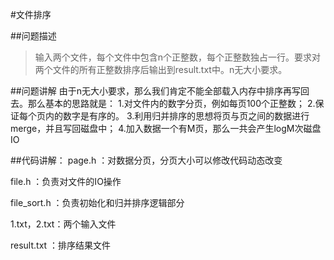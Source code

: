 #文件排序

##问题描述
>输入两个文件，每个文件中包含n个正整数，每个正整数独占一行。要求对两个文件的所有正整数排序后输出到result.txt中。n无大小要求。

##问题讲解
由于n无大小要求，那么我们肯定不能全部载入内存中排序再写回去。那么基本的思路就是：
1.对文件内的数字分页，例如每页100个正整数；
2.保证每个页内的数字是有序的。
3.利用归并排序的思想将页与页之间的数据进行merge，并且写回磁盘中；
4.加入数据一个有M页，那么一共会产生logM次磁盘IO

##代码讲解：
page.h ：对数据分页，分页大小可以修改代码动态改变

file.h ：负责对文件的IO操作

file_sort.h ：负责初始化和归并排序逻辑部分


1.txt，2.txt：两个输入文件

result.txt  ：排序结果文件
